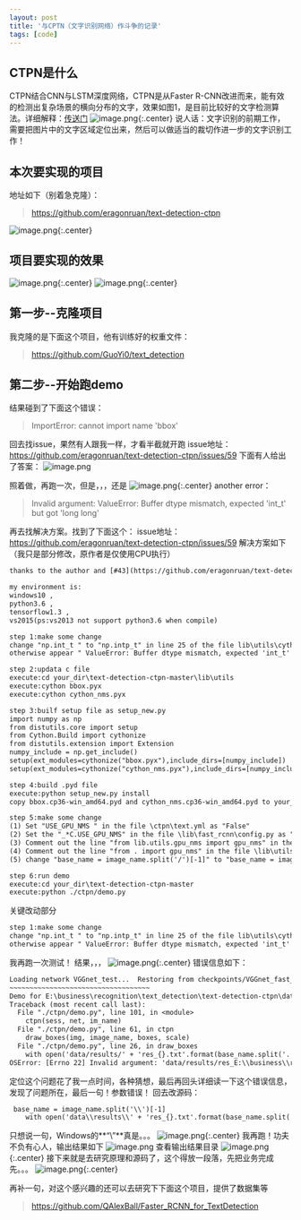 ```yaml
---
layout: post
title: '与CPTN（文字识别网络）作斗争的记录'
tags: [code]
---
```


## CTPN是什么
CTPN结合CNN与LSTM深度网络，CTPN是从Faster R-CNN改进而来，能有效的检测出复杂场景的横向分布的文字，效果如图1，是目前比较好的文字检测算法。详细解释：[传送门](https://zhuanlan.zhihu.com/p/34757009)
![image.png](https://upload-images.jianshu.io/upload_images/10780978-009e5f5c05cdf909.png?imageMogr2/auto-orient/strip%7CimageView2/2/w/1240){:.center}
说人话：文字识别的前期工作，需要把图片中的文字区域定位出来，然后可以做适当的裁切作进一步的文字识别工作！

## 本次要实现的项目
地址如下（别着急克隆）：
>https://github.com/eragonruan/text-detection-ctpn

![image.png](https://upload-images.jianshu.io/upload_images/10780978-566da9acd2ca82ce.png?imageMogr2/auto-orient/strip%7CimageView2/2/w/1240){:.center}
## 项目要实现的效果
![image.png](https://upload-images.jianshu.io/upload_images/10780978-5d36504ae0bc8cae.png?imageMogr2/auto-orient/strip%7CimageView2/2/w/1240){:.center}
![image.png](https://upload-images.jianshu.io/upload_images/10780978-766026deb693123b.png?imageMogr2/auto-orient/strip%7CimageView2/2/w/1240){:.center}

## 第一步--克隆项目
我克隆的是下面这个项目，他有训练好的权重文件：
>https://github.com/GuoYi0/text_detection

## 第二步--开始跑demo
结果碰到了下面这个错误：
>ImportError: cannot import name 'bbox'

回去找issue，果然有人跟我一样，才看半截就开跑
issue地址：https://github.com/eragonruan/text-detection-ctpn/issues/59
下面有人给出了答案：
![image.png](https://upload-images.jianshu.io/upload_images/10780978-d648ee1eedca7b06.png?imageMogr2/auto-orient/strip%7CimageView2/2/w/1240)

照着做，再跑一次，但是，，，还是
![image.png](https://upload-images.jianshu.io/upload_images/10780978-9ee6aedf64a9a112.png?imageMogr2/auto-orient/strip%7CimageView2/2/w/1240){:.center}
another error：

> Invalid argument: ValueError: Buffer dtype mismatch, expected 'int_t' but got 'long long'

再去找解决方案。找到了下面这个：
issue地址：https://github.com/eragonruan/text-detection-ctpn/issues/59
解决方案如下（我只是部分修改，原作者是仅使用CPU执行）
```txt
thanks to the author and [#43](https://github.com/eragonruan/text-detection-ctpn/issues/43) zhao181

my environment is:
windows10 ,
python3.6 ,
tensorflow1.3 ,
vs2015(ps:vs2013 not support python3.6 when compile)

step 1:make some change
change "np.int_t " to "np.intp_t" in line 25 of the file lib\utils\cython_nms.pyx
otherwise appear " ValueError: Buffer dtype mismatch, expected 'int_t' but got 'long long' " in step 6.

step 2:updata c file
execute:cd your_dir\text-detection-ctpn-master\lib\utils
execute:cython bbox.pyx
execute:cython cython_nms.pyx

step 3:builf setup file as setup_new.py
import numpy as np
from distutils.core import setup
from Cython.Build import cythonize
from distutils.extension import Extension
numpy_include = np.get_include()
setup(ext_modules=cythonize("bbox.pyx"),include_dirs=[numpy_include])
setup(ext_modules=cythonize("cython_nms.pyx"),include_dirs=[numpy_include])

step 4:build .pyd file
execute:python setup_new.py install
copy bbox.cp36-win_amd64.pyd and cython_nms.cp36-win_amd64.pyd to your_dir\text-detection-ctpn-master\lib\utils

step 5:make some change
(1) Set "USE_GPU_NMS " in the file \ctpn\text.yml as "False"
(2) Set the "_*C.USE_GPU_NMS" in the file \lib\fast_rcnn\config.py as "False";
(3) Comment out the line "from lib.utils.gpu_nms import gpu_nms" in the file \lib\fast_rcnn\nms_wrapper.py;
(4) Comment out the line "from . import gpu_nms" in the file \lib\utils_*init**.py;
(5) change "base_name = image_name.split('/')[-1]" to "base_name = image_name.split('\')[-1]" in line 24 of the file ctpn\demo.py

step 6:run demo
execute:cd your_dir\text-detection-ctpn-master
execute:python ./ctpn/demo.py

```
关键改动部分
```txt
step 1:make some change
change "np.int_t " to "np.intp_t" in line 25 of the file lib\utils\cython_nms.pyx
otherwise appear " ValueError: Buffer dtype mismatch, expected 'int_t' but got 'long long' " in step 6.
```
我再跑一次测试！
结果，，，
![image.png](https://upload-images.jianshu.io/upload_images/10780978-6f6623873805bb95.png?imageMogr2/auto-orient/strip%7CimageView2/2/w/1240){:.center}
错误信息如下：

```txt
Loading network VGGnet_test...  Restoring from checkpoints/VGGnet_fast_rcnn_iter_50000.ckpt... done
~~~~~~~~~~~~~~~~~~~~~~~~~~~~~~~~~~~
Demo for E:\business\recognition\text_detection\text-detection-ctpn\data\demo\010.png
Traceback (most recent call last):
  File "./ctpn/demo.py", line 101, in <module>
    ctpn(sess, net, im_name)
  File "./ctpn/demo.py", line 61, in ctpn
    draw_boxes(img, image_name, boxes, scale)
  File "./ctpn/demo.py", line 26, in draw_boxes
    with open('data/results/' + 'res_{}.txt'.format(base_name.split('.')[0]), 'w') as f:
OSError: [Errno 22] Invalid argument: 'data/results/res_E:\\business\\recognition\\text_detection\\text-detection-ctpn\\data\\demo\\010.txt'
```
定位这个问题花了我一点时间，各种猜想，最后再回头详细读一下这个错误信息，发现了问题所在，最后一句！参数错误！
回去改源码：
```txt
 base_name = image_name.split('\\')[-1]
    with open('data\\results\\' + 'res_{}.txt'.format(base_name.split('.')[0]), 'w') as f:
```
只想说一句，Windows的**“\”**真是。。。
![image.png](https://upload-images.jianshu.io/upload_images/10780978-703b07913d669a5d.png?imageMogr2/auto-orient/strip%7CimageView2/2/w/1240){:.center}
我再跑！功夫不负有心人，输出结果如下 
![image.png](https://upload-images.jianshu.io/upload_images/10780978-4a160c52fc49953d.png?imageMogr2/auto-orient/strip%7CimageView2/2/w/1240)
查看输出结果目录
![image.png](https://upload-images.jianshu.io/upload_images/10780978-31abe20089062227.png?imageMogr2/auto-orient/strip%7CimageView2/2/w/1240){:.center}
接下来就是去研究原理和源码了，这个得放一段落，先把业务完成先。。。
![image.png](https://upload-images.jianshu.io/upload_images/10780978-366f930dad8f4b77.png?imageMogr2/auto-orient/strip%7CimageView2/2/w/1240){:.center}

再补一句，对这个感兴趣的还可以去研究下下面这个项目，提供了数据集等

>https://github.com/QAlexBall/Faster_RCNN_for_TextDetection